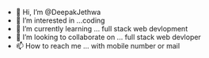 - 👋 Hi, I’m @DeepakJethwa
- 👀 I’m interested in ...coding
- 🌱 I’m currently learning ... full stack web devlopment
- 💞️ I’m looking to collaborate on ... full stack web devloper
- 📫 How to reach me ... with mobile number or mail

<!---
DeepakJethwa/DeepakJethwa is a ✨ special ✨ repository because its `README.md` (this file) appears on your GitHub profile.
You can click the Preview link to take a look at your changes.
--->

